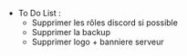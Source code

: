 - To Do List :
  - Supprimer les rôles discord si possible
  - Supprimer la backup
  - Supprimer logo + banniere serveur
    
